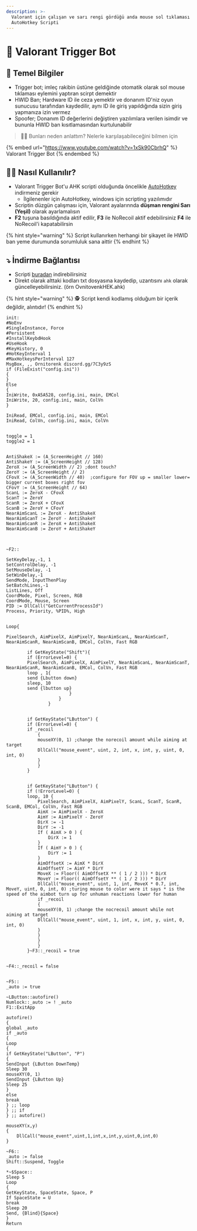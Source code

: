 ```yaml
---
description: >-
  Valorant için çalışan ve sarı rengi gördüğü anda mouse sol tıklaması yapan
  AutoHotkey Scripti
---
```


# 🤖 Valorant Trigger Bot

## 📒 Temel Bilgiler

* Trigger bot; imleç rakibin üstüne geldiğinde otomatik olarak sol mouse tıklaması eylemini yaptıran scirpt demektir
* HWID Ban; Hardware ID ile ceza yemektir ve donanım ID'niz oyun sunucusu tarafından kaydedilir, aynı ID ile giriş yapıldığında sizin giriş yapmanıza izin vermez
* Spoofer; Donanım ID değerlerini değiştiren yazılımlara verilen isimdir ve bununla HWID ban kısıtlamasından kurtulunabilir

> 💁‍♂️ Bunları neden anlattım? Nelerle karşılaşabileceğini bilmen için

{% embed url="https://www.youtube.com/watch?v=1xSk90CbrhQ" %}
Valorant Trigger Bot
{% endembed %}

## 👨‍💼 Nasıl Kullanılır?

* Valorant Trigger Bot'u AHK scripti olduğunda öncelikle [AutoHotkey](https://www.autohotkey.com/download/?) indirmeniz gerekir
  * İlgilenenler için AutoHotkey, windows için scripting yazılımıdır
* Scriptin düzgün çalışması için, Valorant ayalarınnda **düşman rengini Sarı (Yeşil)** olarak ayarlamalısın
* **F2** tuşuna basıldığında aktif edilir, **F3** ile NoRecoil aktif edebilirsiniz **F4** ile NoRecoil'i kapatabilirsin

{% hint style="warning" %}
Script kullanırken herhangi bir şikayet ile HWID ban yeme durumunda sorumluluk sana aittir
{% endhint %}



## ⤵️ İndirme Bağlantısı

* Scripti  [buradan](https://cdn.discordapp.com/attachments/984172852133650472/988746276143267840/OvnitovenkHEK.ahk) indirebilirsiniz
* Direkt olarak alttaki kodları txt dosyasına kaydedip, uzantısını `ahk` olarak güncelleyebilirsiniz. (örn OvnitovenkHEK.ahk)

{% hint style="warning" %}
🕵️ Script kendi kodlamış olduğum bir içerik değildir, alıntıdır!
{% endhint %}

```
init:
#NoEnv
#SingleInstance, Force
#Persistent
#InstallKeybdHook
#UseHook
#KeyHistory, 0
#HotKeyInterval 1
#MaxHotkeysPerInterval 127
MsgBox, ,, Ornitorenk discord.gg/7C3y9zS
if (FileExist("config.ini")) 
{
}
Else
{
IniWrite, 0xA5A528, config.ini, main, EMCol
IniWrite, 20, config.ini, main, ColVn
}

IniRead, EMCol, config.ini, main, EMCol
IniRead, ColVn, config.ini, main, ColVn


toggle = 1
toggle2 = 1


AntiShakeX := (A_ScreenHeight // 160)
AntiShakeY := (A_ScreenHeight // 128)
ZeroX := (A_ScreenWidth // 2) ;dont touch?
ZeroY := (A_ScreenHeight // 2) 
CFovX := (A_ScreenWidth // 40)  ;configure for FOV up = smaller lower= bigger current boxes right fov
CFovY := (A_ScreenHeight // 64)
ScanL := ZeroX - CFovX
ScanT := ZeroY
ScanR := ZeroX + CFovX
ScanB := ZeroY + CFovY
NearAimScanL := ZeroX - AntiShakeX
NearAimScanT := ZeroY - AntiShakeY
NearAimScanR := ZeroX + AntiShakeX
NearAimScanB := ZeroY + AntiShakeY



~F2::

SetKeyDelay,-1, 1
SetControlDelay, -1
SetMouseDelay, -1
SetWinDelay,-1
SendMode, InputThenPlay
SetBatchLines,-1
ListLines, Off
CoordMode, Pixel, Screen, RGB
CoordMode, Mouse, Screen
PID := DllCall("GetCurrentProcessId")
Process, Priority, %PID%, High


Loop{
 
PixelSearch, AimPixelX, AimPixelY, NearAimScanL, NearAimScanT, NearAimScanR, NearAimScanB, EMCol, ColVn, Fast RGB	
 
		if GetKeyState("Shift"){
		if (ErrorLevel=0) {
		PixelSearch, AimPixelX, AimPixelY, NearAimScanL, NearAimScanT, NearAimScanR, NearAimScanB, EMCol, ColVn, Fast RGB
		loop , 1{
		send {Lbutton down}
		sleep, 10
		send {lbutton up}
						}
					}
				}
						
 
		if GetKeyState("LButton") {
		if (ErrorLevel=0) {
		if _recoil
			{
			mouseXY(0, 1) ;change the norecoil amount while aiming at target
			DllCall("mouse_event", uint, 2, int, x, int, y, uint, 0, int, 0)
			}
			}
		}
						
						
		if GetKeyState("LButton") {
		if (!ErrorLevel=0) {
		loop, 10 {
			PixelSearch, AimPixelX, AimPixelY, ScanL, ScanT, ScanR, ScanB, EMCol, ColVn, Fast RGB
			AimX := AimPixelX - ZeroX
			AimY := AimPixelY - ZeroY
			DirX := -1
			DirY := -1
			If ( AimX > 0 ) {
				DirX := 1
			}
			If ( AimY > 0 ) {
				DirY := 1
			}
			AimOffsetX := AimX * DirX
			AimOffsetY := AimY * DirY
			MoveX := Floor(( AimOffsetX ** ( 1 / 2 ))) * DirX
			MoveY := Floor(( AimOffsetY ** ( 1 / 2 ))) * DirY
			DllCall("mouse_event", uint, 1, int, MoveX * 0.7, int, MoveY, uint, 0, int, 0) ;turing mouse to color were it says * is the speed of the aimbot turn up for unhuman reactions lower for human
			if _recoil
			{
			mouseXY(0, 1) ;change the nocrecoil amount while not aiming at target
			DllCall("mouse_event", uint, 1, int, x, int, y, uint, 0, int, 0)
			}
			}
			}
			}
		}~F3::_recoil = true	
 
 
~F4::_recoil = false
	
	
~F5::
_auto := true
 
~LButton::autofire()
Numlock::_auto := ! _auto
F1::ExitApp
 
autofire()
{
global _auto
if _auto
{
Loop
{
if GetKeyState("LButton", "P")
{
SendInput {LButton DownTemp}
Sleep 30
mouseXY(0, 1)
SendInput {LButton Up}
Sleep 25
}
else
break
} ;; loop
} ;; if
} ;; autofire()
 
mouseXY(x,y)
{
    DllCall("mouse_event",uint,1,int,x,int,y,uint,0,int,0)
}
 
~F6::
_auto := false
Shift::Suspend, Toggle

*~$Space::
Sleep 5
Loop
{
GetKeyState, SpaceState, Space, P
If SpaceState = U
break
Sleep 20
Send, {Blind}{Space}
}
Return
         
```

